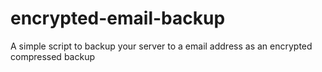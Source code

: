 # encrypted-email-backup
A simple script to backup your server to a email address as an encrypted compressed backup

